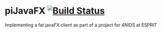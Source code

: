 # piJavaFX [![Build Status](https://travis-ci.com/amine177/piJavaFX.svg?branch=master)](https://travis-ci.com/amine177/piJavaFX)
Implementing a fat javaFX client as part of a project for 4NIDS at ESPRIT
